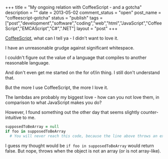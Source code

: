 +++
title = "My ongoing relation with CoffeeScript - and a gotcha"
description = ""
date = 2013-05-02
comment_status = "open"
post_name = "coffeescript-gotcha"
status = "publish"
tags = ["post","development","software","coding","web","html","JavaScript","CoffeeScript","EMCAScript","C#",".NET"]
layout = "post"
+++

[CoffeeScript](http://coffeescript.org/), what can I tell ya - I didn't want to love it.

I have an unreasonable grudge against significant whitespace.

I couldn't figure out the value of a language that compiles to another reasonable language.

And don't even get me started on the for of/in thing. I still don't understand that.

But the more I use CoffeeScript, the more I love it.

The lambdas are probably my biggest love - how can you not love them, in comparison to what JavaScript makes you do?

However, I found something out the other day that seems slightly counter-intuitive to me.

``` coffeescript
supposedToBeArray = null
if foo in supposedToBeArray
  # You will never reach this code, because the line above throws an exception.
```

I guess my thought would be `if foo in supposedToBeArray` would return false. But nope, throws when the object is not an array (or is not array-like).
